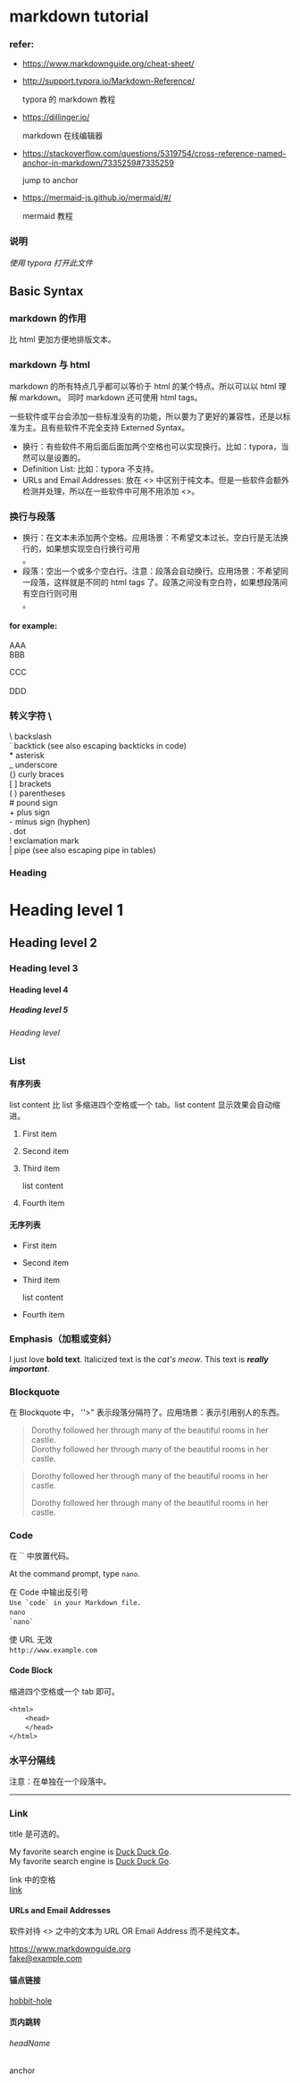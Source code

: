 # markdown tutorial

### refer:

- <https://www.markdownguide.org/cheat-sheet/>
- <http://support.typora.io/Markdown-Reference/>

	typora 的 markdown 教程

- <https://dillinger.io/>

	markdown 在线编辑器
	
- <https://stackoverflow.com/questions/5319754/cross-reference-named-anchor-in-markdown/7335259#7335259>

	jump to anchor
	
- <https://mermaid-js.github.io/mermaid/#/>

	mermaid 教程

### 说明

*使用 typora 打开此文件*

## Basic Syntax

### markdown 的作用

比 html 更加方便地排版文本。

### markdown 与 html

markdown 的所有特点几乎都可以等价于 html 的某个特点。所以可以以 html 理解 markdown。 同时 markdown 还可使用 html tags。

一些软件或平台会添加一些标准没有的功能，所以要为了更好的兼容性，还是以标准为主。且有些软件不完全支持 Externed Syntax。

- 换行：有些软件不用后面后面加两个空格也可以实现换行。比如：typora，当然可以是设置的。
- Definition List: 比如：typora 不支持。
- URLs and Email Addresses: 放在 \<\> 中区别于纯文本。但是一些软件会额外检测并处理，所以在一些软件中可用不用添加 \<\>。

### 换行与段落

- 换行：在文本未添加两个空格。应用场景：不希望文本过长。空白行是无法换行的，如果想实现空白行换行可用 <br />。
- 段落：空出一个或多个空白行。注意：段落会自动换行。应用场景：不希望同一段落，这样就是不同的 html tags 了。段落之间没有空白符，如果想段落间有空白行则可用 <br />。

#### for example: 

AAA
<br />
BBB



CCC
<br /><br />
DDD

### 转义字符 \\

\\	backslash  
\`	backtick (see also escaping backticks in code)  
\*	asterisk  
\_	underscore  
\{\}	curly braces  
\[ \]	brackets  
\( \)	parentheses   
\#	pound sign  
\+	plus sign  
\-	minus sign (hyphen)  
\.	dot   
\!	exclamation mark  
\|	pipe (see also escaping pipe in tables)

### Heading

# Heading level 1

## Heading level 2

### Heading level 3

#### Heading level 4

##### Heading level 5

###### Heading level

### List

#### 有序列表

list content 比 list 多缩进四个空格或一个 tab。list content 显示效果会自动缩进。

1. First item

1. Second item

1. Third item

    list content

1. Fourth item

#### 无序列表

- First item
- Second item
- Third item
  
    list content
    
- Fourth item

### Emphasis（加粗或变斜）

I just love **bold text**.
Italicized text is the *cat's meow*.
This text is ***really important***.

### Blockquote

在 Blockquote 中， ''>" 表示段落分隔符了。应用场景：表示引用别人的东西。

> Dorothy followed her through many of the beautiful rooms in her castle.  
> Dorothy followed her through many of the beautiful rooms in her castle.

> Dorothy followed her through many of the beautiful rooms in her castle.
> 
>
> Dorothy followed her through many of the beautiful rooms in her castle.

### Code

在 \`\` 中放置代码。

At the command prompt, type `nano`.  

在 Code 中输出反引号  
``Use `code` in your Markdown file.``  
```nano```  
`` `nano` ``

使 URL 无效  
`http://www.example.com`

#### Code Block

缩进四个空格或一个 tab 即可。

    <html>
        <head>
        </head>
    </html>

### 水平分隔线

注意：在单独在一个段落中。

---

### Link

title 是可选的。

My favorite search engine is [Duck Duck Go](https://duckduckgo.com).  
My favorite search engine is [Duck Duck Go](https://duckduckgo.com "title").

link 中的空格  
[link](https://www.example.com/my%20great%20page)  

#### URLs and Email Addresses

软件对待 \<\> 之中的文本为 URL OR Email Address 而不是纯文本。

<https://www.markdownguide.org>  
<fake@example.com>

#### 锚点链接

[hobbit-hole][1]  

[1]: https://en.wikipedia.org/wiki/Hobbit#Lifestyle
[1]: https://en.wikipedia.org/wiki/Hobbit#Lifestyle "Hobbit lifestyles"
[1]: https://en.wikipedia.org/wiki/Hobbit#Lifestyle "Hobbit lifestyles"
[1]: https://en.wikipedia.org/wiki/Hobbit#Lifestyle "Hobbit lifestyles"
[1]: <https://en.wikipedia.org/wiki/Hobbit#Lifestyle> "Hobbit lifestyles"
[1]: <https://en.wikipedia.org/wiki/Hobbit#Lifestyle> "Hobbit lifestyles"
[1]: <https://en.wikipedia.org/wiki/Hobbit#Lifestyle> "Hobbit lifestyles"


#### 页内跳转

###### headName

<a name="anchorName">anchor</a>  

<br /><br /><br /><br /><br />
<br /><br /><br /><br /><br />
<br /><br /><br /><br /><br />
<br /><br /><br /><br /><br />
<br /><br /><br /><br /><br />
<br /><br /><br /><br /><br />
<br /><br /><br /><br /><br />
<br /><br /><br /><br /><br />

[jump to head](#headName)

[jump to anchor](#anchorName)

### 插入图片

title 是可选的。

![alt text](./tux.png "title")

![](https://img.shields.io/github/stars/pandao/editor.md.svg)

## Extended Syntax

### 表格

| Syntax | Description |
| ----------- | ----------- |
| Header | Title |
| Paragraph | Text |

表格宽度可调，但是 typora 显示结果没有达到预期效果。  
| Syntax    | Description |
| ---- | -------------------------- |
| Header    | Title       |
| Paragraph | Text        |

| Syntax      | Description | Test Text     |
| :---        |    :----:   |          ---: |
| Header      | Title       | Here's this   |
| Paragraph   | Text        | And more      |

| Function name | Description                    |
| ------------- | ------------------------------ |
| `help()`      | Display the help window.       |
| `destroy()`   | **Destroy your computer!**     |

### Fenced Code Blocks

如果使用缩进四个空格或一个 tab 的方式不方便则可使用此方法。

```
{
  "firstName": "John",
  "lastName": "Smith",
  "age": 25
}
```

#### Syntax Highlighting

支持多种语言。

```json
{
  "firstName": "John",
  "lastName": "Smith",
  "age": 25
}
```

### 脚注

Here's a simple footnote,[^1] and here's a longer one.[^bignote]

[^1]: This is the first footnote. 
[^bignote]: Here's one with multiple paragraphs and code.
    Indent paragraphs to include them in the footnote.
    `{ my code }`
    Add as many paragraphs as you like.

### 标题 ID

可为标题添加 ID。可用于 CSS 渲染。

### My Great Heading {#custom-id}

### Definition Lists

First Term
: This is the definition of the first term.

Second Term
: This is one definition of the second term.
: This is another definition of the second term.


### Strikethrough

~~The world is flat.~~ We now know that the world is round.

### Task Lists

- [x] Write the press release
- [ ] Update the website
- [ ] Contact the media

### Emoji

Gone camping! :tent: Be back soon.  
That is so funny! :joy:

## 多个 Elments 结合使用

### List 的结合

#### 有序列表的嵌套

1. First item
1. Second item
1. Third item
    1. Indented item
    	1. Indented item
    	1. Indented item
    1. Indented item
1. Fourth item

#### 无序列表嵌套

- First item
- Second item
- Third item
    - Indented item
        - Indented item
            - Indented item
    - Indented item
- Fourth item

#### 有序列表与无序列表的嵌套

1. First item
1. Second item
1. Third item
    - Indented item
    - Indented item
1. Fourth item

#### list 下的添加 Elements，Blockquotes，Code Blocks，Images

注意：Code Blocks 要多缩进四个空格或两个 tab 才能成为列表的内容。

- This is the first list item.
    - Indented item
		
    	list content
    	
		>list content

    		code block as list content
    	
    	![Tux, the Linux mascot](./tux.png)
    
- Here's the second list item.
- And here's the third list item.

not list content


### Blockquote 的结合

> Dorothy followed her through many of the beautiful rooms in her castle.
>
>> The Witch bade her clean the pots and kettles and sweep the floor and keep the fire fed with wood.

#### Blockquote 下使用标题，List,  粗体，斜休

> #### The quarterly results look great!
>
> - Revenue was off the chart.
> - Profits were higher than ever.
>
>  *Everything* is going according to **plan**.

### Emphasis（加粗或变斜）的结合

I love supporting the **[EFF](https://eff.org)**.
This is the *[Markdown Guide](https://www.markdownguide.org)*.
See the section on [`code`](#code).

### 图片的结合

[![An old rock in the desert](./tux.png "Shiprock, New Mexico by Beau Rogers")](https://www.baidu.com)

### markdown 中使用 html tags

This **word** is bold. This <em>word</em> is italic.

<h1 align="center">Head 1</h1>

### 数学公式

markdown 支持完整 LaTex 数学公式语法

$$
\mathbf{V}_1 \times \mathbf{V}_2 =  \begin{vmatrix}
\mathbf{i} & \mathbf{j} & \mathbf{k} \\
\frac{\partial X}{\partial u} &  \frac{\partial Y}{\partial u} & 0 \\
\frac{\partial X}{\partial v} &  \frac{\partial Y}{\partial v} & 0 \\
\end{vmatrix}
$$

### 绘图

#### mermaid (支持很多图，不能一一列举)

##### mermaid graph

```mermaid
%% mermaid 的 graph
%% 图的方向是水平的。graph TD 则是垂直的。
graph LR

    %% 用个框围起来
    subgraph SGA
        A[Square shape]
        B(Rounded square shape)
        C((Circle shape))
        %% 还有很多形状

        A --- B --> |Two line<br />edge comment| C
        B -.- A
        C ==> B
        %% 还有很多种线
    end

    D{Diamond}
    od>Odd shape]
    db[(Database)]

    %% 填充与边框
    classDef green fill:#9f6,stroke:#333,stroke-width:2px;
    classDef orange fill:#f96,stroke:#333,stroke-width:4px;
    class A,B green
    class C orange
```

```mermaid
%% 用 mermaid 的 graph 画思维导图
graph LR

    A(主题A)
        AA(主题AA)
            AAA(主题AAA)
            AAB(主题AAB) 
                AABDesc(主题AAB描述)
        AB(主题AB)
            ABA(主题ABA)
            ABB(主题ABB)

    A --- AA
    A --- AB
    AA --- AAA
    AA --- AAB -.- AABDesc
    AB --- ABA
    AB --- ABB

```

```mermaid
%% 用 mermaid 的 graph 画流程图
graph TD
    A(用户登陆)
    B[登陆操作]
    C{登陆成功 Yes or No?}
    D[进入后台]

    A --> B --> C
    C -->|yes| D
    C -->|no| A
```

##### mermaid sequenceDiagram

```mermaid
%% mermaid 的时序图
sequenceDiagram
    Alice ->> Bob: Hello Bob, how are you?
    Bob-->>John: How about you John?
    Bob--x Alice: I am good thanks!
    Bob-x John: I am good thanks!
    Note right of John: Bob thinks a long<br/>long time, so long<br/>that the text does<br/>not fit on a row.

    Bob-->Alice: Checking with John...
    Alice->John: Yes... John, how are you?
```

```mermaid
sequenceDiagram
    loop Daily query
        Alice->>Bob: Hello Bob, how are you?
        alt is sick
            Bob->>Alice: Not so good :(
        else is well
            Bob->>Alice: Feeling fresh like a daisy
        end

        opt Extra response
            Bob->>Alice: Thanks for asking
        end
    end
```

```mermaid
sequenceDiagram
    participant Alice
    participant Bob
    Alice->>John: Hello John, how are you?
    loop Healthcheck
        John->>John: Fight against hypochondria
    end
    Note right of John: Rational thoughts<br/>prevail...
    John-->>Alice: Great!
    John->>Bob: How about you?
    Bob-->>John: Jolly good!
```

##### mermaid classDiagram

```mermaid
classDiagram
	%% 返回值是可选的
    class BankAccount
    BankAccount : +String owner
    BankAccount : +Bigdecimal balance
    BankAccount : +deposit(amount) bool
    BankAccount : +withdrawl(amount) int
```

```mermaid
classDiagram
	%% 定义类的另外一种方法
    class BankAccount{
        +String owner
        +BigDecimal balance
        +deposit(amount) bool
        +withdrawl(amount)
    }
```

```mermaid
classDiagram
class Square~Shape~
Square : id int
Square : position List~int~
Square : setPoints(List~int~ points)
Square : getPoints() List~int~
Square : -List~string~ messages
Square : +setMessages(List~string~ messages)
Square : +getMessages() List~string~
```

```mermaid
classDiagram
    classA <|-- classB
    classC *-- classD
    classE o-- classF
    classG <-- classH
    classI -- classJ
    classK <.. classL
    classM <|.. classN
    classO .. classP
```
```mermaid
classDiagram
    classA --|> classB : Inheritance
    classC --* classD : Composition
    classE --o classF : Aggregation
    classG --> classH : Association
    classI -- classJ : Link(Solid)
    classK ..> classL : Dependency
    classM ..|> classN : Realization
    classO .. classP : Link(Dashed)
```

##### mermaid stateDiagram
```mermaid
stateDiagram-v2
    [*] --> First: A transition

    state First {
        [*] --> Second

        state Second {
            [*] --> second
            second --> Third

            state Third {
                [*] --> third
                third --> [*]
            }
        }
    }
```

```mermaid
stateDiagram-v2
    state fork_state <<fork>>
      [*] --> fork_state
      fork_state --> State2
      fork_state --> State3

      state join_state <<join>>
      State2 --> join_state
      State3 --> join_state
      join_state --> State4
      State4 --> [*]
```

```mermaid
stateDiagram-v2
    State1: The state with a note
    note right of State1
        Important information! You can write
        notes.
    end note
    State1 --> State2
    note left of State2 : This is the note to the left.
```

```mermaid
stateDiagram-v2
    [*] --> Active

    state Active {
        [*] --> NumLockOff
        NumLockOff --> NumLockOn : EvNumLockPressed
        NumLockOn --> NumLockOff : EvNumLockPressed
        --
        [*] --> CapsLockOff
        CapsLockOff --> CapsLockOn : EvCapsLockPressed
        CapsLockOn --> CapsLockOff : EvCapsLockPressed
        --
        [*] --> ScrollLockOff
        ScrollLockOff --> ScrollLockOn : EvCapsLockPressed
        ScrollLockOn --> ScrollLockOff : EvCapsLockPressed
    }
```

##### mermaid pie

```mermaid
%% mermaid 的饼图
pie title What Voldemort doesn't have?
    "FRIENDS" : 2
    "FAMILY" : 3
    "NOSE" : 45
```

##### mermaid gantt

```mermaid
%% mermaind 的甘特图
gantt
    title A Gantt Diagram
    dateFormat  YYYY-MM-DD
    section Section
    A task           :a1, 2014-01-01, 30d
    Another task     :after a1  , 20d
    section Another
    Task in sec      :2014-01-12  , 12d
    another task      : 24d
```

#### 绘制流程图 Flowchart

```flow
st=>start: 用户登陆
op=>operation: 登陆操作
cond=>condition: 登陆成功 Yes or No?
e=>end: 进入后台

st->op->cond
cond(yes)->e
cond(no)->op
```

#### 绘制序列图 Sequence Diagram

```sequence
    Alice ->> Bob: Hello Bob, how are you?
    Bob-->>John: How about you John?
    Bob--x Alice: I am good thanks!
    Bob-x John: I am good thanks!
    Note right of John: Bob thinks a long<br/>long time, so long<br/>that the text does<br/>not fit on a row.

    Bob-->Alice: Checking with John...
    Alice->John: Yes... John, how are you?
```

## 实践 （个人风格）

以三级标题为主，因为大小比较合适。

如果小标题是列举的，则用 list 代替否则用小标题。如果是不可列举的且是要缩进的则用 >。

标题的说明内容用 <p></p>，不必用 quoteblock。

"综上所述"的内容，放在分隔线下。内容不接上文也用分隔线隔开。

解释/补充的内容的用斜体。quoteblock 内解释/补充的内容不用斜体了，如果多行则排版麻烦。加粗同理。

